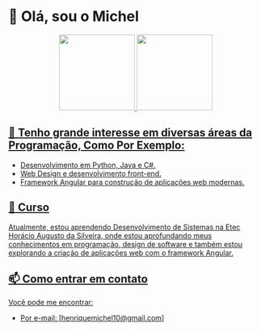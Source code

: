 

# 👋 Olá, sou o Michel

<div align="center">
  <a href="https://github.com/Michelrodrigues11">
 <img height="150em" src="https://github-readme-stats.vercel.app/api?username=Michelrodrigues11&show_icons=true&theme=dark&include_all_commits=true&count_private=true" />
  <img height="150em" src="https://github-readme-stats.vercel.app/api/top-langs/?username=Michelrodrigues11&layout=compact&langs_count=7&theme=gotham" />
  <br>
</div>


  
## 👀 Tenho grande interesse em diversas áreas da Programação, Como Por Exemplo:

- Desenvolvimento em Python, Java e C#.
- Web Design e desenvolvimento front-end.
- Framework Angular para construção de aplicações web modernas.

## 🌱 Curso
Atualmente, estou aprendendo Desenvolvimento de Sistemas na Etec Horácio Augusto da Silveira, onde estou aprofundando meus conhecimentos em programação, design de software e também estou explorando a criação de aplicações web com o framework Angular.

## 📫 Como entrar em contato

Você pode me encontrar:

- Por e-mail: [henriquemichel10@gmail.com]
